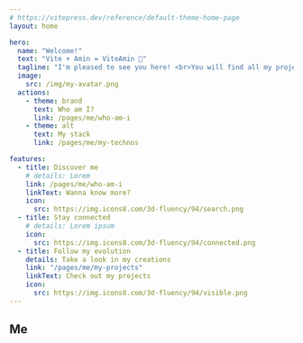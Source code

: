 ```yaml
---
# https://vitepress.dev/reference/default-theme-home-page
layout: home

hero:
  name: "Welcome!"
  text: "Vite + Amin = ViteAmin 🧠"
  tagline: "I'm pleased to see you here! <br>You will find all my projects and even more in this place 👋🏽"
  image:
    src: /img/my-avatar.png
  actions:
    - theme: brand
      text: Who am I?
      link: /pages/me/who-am-i
    - theme: alt
      text: My stack
      link: /pages/me/my-technos

features:
  - title: Discover me
    # details: Lorem
    link: /pages/me/who-am-i
    linkText: Wanna know more?
    icon: 
      src: https://img.icons8.com/3d-fluency/94/search.png
  - title: Stay connected
    # details: Lorem ipsum
    icon: 
      src: https://img.icons8.com/3d-fluency/94/connected.png
  - title: Follow my evolution
    details: Take a look in my creations
    link: "/pages/me/my-projects"
    linkText: Check out my projects
    icon: 
      src: https://img.icons8.com/3d-fluency/94/visible.png
---
```


<script setup>
import { VPTeamMembers } from 'vitepress/theme'

const members = [
  {
    avatar: 'https://github.com/AminGtt.png',
    name: 'Amin',
    title: 'Creator',
    links: [
      { icon: 'github', link: 'https://github.com/AminGtt' },
      { icon: 'linkedin', link: 'https://www.linkedin.com/in/amin-gatta-4547a41b7/' }
    ]
  },
]
</script>

<div class="vp-doc team-cards">

## Me

<VPTeamMembers size="small" :members="members" />

</div>
